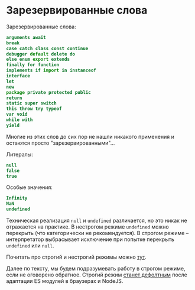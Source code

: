 # Зарезервированные слова

Зарезервированные слова:

```js
arguments await
break
case catch class const continue
debugger default delete do
else enum export extends
finally for function
implements if import in instanceof
interface
let
new
package private protected public
return
static super switch
this throw try typeof
var void
while with
yield
```

Многие из этих слов до сих пор не нашли никакого применения и остаются
просто "зарезервированными"...

Литералы:

```js
null
false
true
```

Особые значения:

```js
Infinity
NaN
undefined
```

Техническая реализация `null` и `undefined` различается, но это никак не отражается на практике.
В нестрогом режиме `undefined` можно перекрыть (что категорически не рекомендуется).
В строгом режиме – интерпретатор выбрасывает исключение при попытке перекрыть `undefined` или `null`.

Почитать про строгий и нестрогий режимы можно [тут](https://developer.mozilla.org/ru/docs/Web/JavaScript/Reference/Strict_mode).

Далее по тексту, мы будем подразумевать работу в строгом режиме, если
не оговорено обратное. Строгий режим [станет дефолтным](http://stackoverflow.com/questions/31685262/not-recommended-to-write-out-use-strict-with-es6)
после адаптации ES модулей в браузерах и NodeJS.
